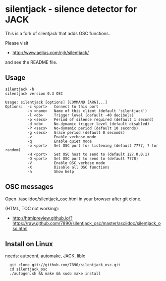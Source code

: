 silentjack - silence detector for JACK
======================================

This is a fork of silentjack that adds OSC functions.

Please visit

* http://www.aelius.com/njh/silentjack/

and see the README file.

Usage
-----

```
silentjack -h
silentjack version 0.3 OSC

Usage: silentjack [options] [COMMAND [ARG]...]
Options:  -c <port>   Connect to this port
          -n <name>   Name of this client (default 'silentjack')
          -l <db>     Trigger level (default -40 decibels)
          -p <secs>   Period of silence required (default 1 second)
          -d <db>     No-dynamic trigger level (default disabled)
          -P <secs>   No-dynamic period (default 10 seconds)
          -g <secs>   Grace period (default 0 seconds)
          -v          Enable verbose mode
          -q          Enable quiet mode
          -o <port>   Set OSC port for listening (default 7777, ? for random)
          -H <port>   Set OSC host to send to (default 127.0.0.1)
          -O <port>   Set OSC port to send to (default 7778)
          -V          Enable OSC verbose mode
          -X          Disable all OSC functions
          -h          Show help
```

OSC messages
------------

Open ./asciidoc/silentjack_osc.html in your browser after git clone.

(HTML, TOC not working):
* http://htmlpreview.github.io/?https://raw.github.com/7890/silentjack_osc/master/asciidoc/silentjack_osc.html

Install on Linux
----------------

needs: autoconf, automake, JACK, liblo

```
  git clone git://github.com/7890/silentjack_osc.git
  cd silentjack_osc
  ./autogen.sh && make && sudo make install
```
